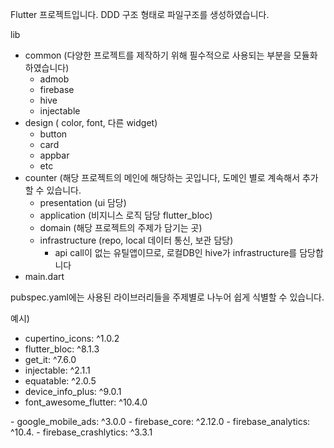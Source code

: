 Flutter 프로젝트입니다.
DDD 구조 형태로 파일구조를 생성하였습니다.

lib
- common (다양한 프로젝트를 제작하기 위해 필수적으로 사용되는 부분을 모듈화 하였습니다)
  - admob
  - firebase
  - hive
  - injectable
- design ( color, font, 다른 widget)
  - button
  - card
  - appbar
  - etc
- counter (해당 프로젝트의 메인에 해당하는 곳입니다, 도메인 별로 계속해서 추가할 수 있습니다.
  - presentation (ui 담당)
  - application (비지니스 로직 담당 flutter_bloc)
  - domain (해당 프로젝트의 주제가 담기는 곳)
  - infrastructure (repo, local 데이터 통신, 보관 담당)
      - api call이 없는 유틸앱이므로, 로컬DB인 hive가 infrastructure를 담당합니다
- main.dart



pubspec.yaml에는 사용된 라이브러리들을 주제별로 나누어 쉽게 식별할 수 있습니다.

예시)
  <common>
  - cupertino_icons: ^1.0.2
  - flutter_bloc: ^8.1.3
  - get_it: ^7.6.0
  - injectable: ^2.1.1
  - equatable: ^2.0.5
  - device_info_plus: ^9.0.1
  - font_awesome_flutter: ^10.4.0

  <firebase>
  - google_mobile_ads: ^3.0.0
  - firebase_core: ^2.12.0
  - firebase_analytics: ^10.4.
  - firebase_crashlytics: ^3.3.1
